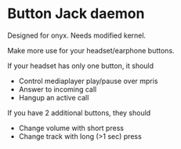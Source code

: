 Button Jack daemon
==================

Designed for onyx. Needs modified kernel.

Make more use for your headset/earphone buttons.

If your headset has only one button, it should
* Control mediaplayer play/pause over mpris
* Answer to incoming call
* Hangup an active call

If you have 2 additional buttons, they should
* Change volume with short press
* Change track with long (>1 sec) press
